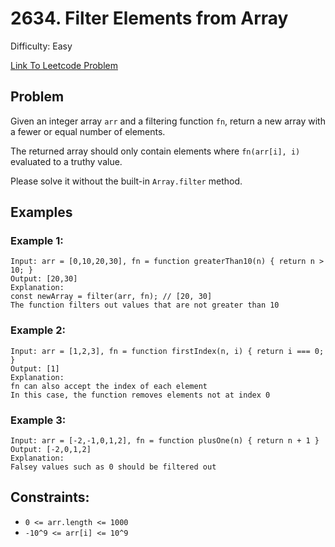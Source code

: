 # 2634. Filter Elements from Array
Difficulty: Easy

[Link To Leetcode Problem](https://leetcode.com/problems/filter-elements-from-array/)

## Problem
Given an integer array `arr` and a filtering function `fn`, return a new array with a fewer or equal number of elements.

The returned array should only contain elements where `fn(arr[i], i)` evaluated to a truthy value.

Please solve it without the built-in `Array.filter` method.

## Examples
### Example 1:
```
Input: arr = [0,10,20,30], fn = function greaterThan10(n) { return n > 10; }
Output: [20,30]
Explanation:
const newArray = filter(arr, fn); // [20, 30]
The function filters out values that are not greater than 10
```
### Example 2:
```
Input: arr = [1,2,3], fn = function firstIndex(n, i) { return i === 0; }
Output: [1]
Explanation:
fn can also accept the index of each element
In this case, the function removes elements not at index 0
```
### Example 3:
```
Input: arr = [-2,-1,0,1,2], fn = function plusOne(n) { return n + 1 }
Output: [-2,0,1,2]
Explanation:
Falsey values such as 0 should be filtered out
```

## Constraints:
- `0 <= arr.length <= 1000`
- `-10^9 <= arr[i] <= 10^9`